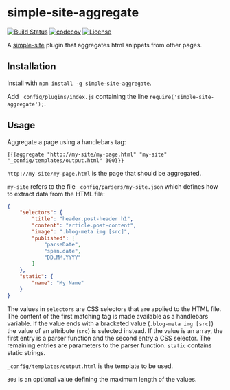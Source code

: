 # simple-site-aggregate
[![Build Status](https://travis-ci.org/Schaltstelle/simple-site-aggregate.svg?branch=master)](https://travis-ci.org/Schaltstelle/simple-site-aggregate)
[![codecov](https://codecov.io/gh/Schaltstelle/simple-site-aggregate/graph/badge.svg)](https://codecov.io/gh/Schaltstelle/simple-site-aggregate)
[![License](https://img.shields.io/badge/License-Apache%202.0-yellowgreen.svg)](https://opensource.org/licenses/Apache-2.0)

A [simple-site](https://github.com/Schaltstelle/simple-site) plugin that aggregates html snippets from other pages.

## Installation
Install with `npm install -g simple-site-aggregate`. 

Add `_config/plugins/index.js` containing the line `require('simple-site-aggregate');`.

## Usage
Aggregate a page using a handlebars tag:
```
{{{aggregate "http://my-site/my-page.html" "my-site" "_config/templates/output.html" 300}}}
```

`http://my-site/my-page.html` is the page that should be aggregated.

`my-site` refers to the file `_config/parsers/my-site.json` which defines how to extract data from the HTML file:
```json
{
    "selectors": {
        "title": "header.post-header h1",
        "content": "article.post-content",
        "image": ".blog-meta img [src]",
        "published": [
            "parseDate",
            "span.date",
            "DD.MM.YYYY"
        ]
    },
    "static": {
        "name": "My Name"
    }
}
```

The values in `selectors` are CSS selectors that are applied to the HTML file. 
The content of the first matching tag is made available as a handlebars variable. 
If the value ends with a bracketed value (`.blog-meta img [src]`) the value of an attribute (`src`) is selected instead.
If the value is an array, the first entry is a parser function and the second entry a CSS selector.
The remaining entries are parameters to the parser function.
`static` contains static strings.

`_config/templates/output.html` is the template to be used.

`300` is an optional value defining the maximum length of the values.
 
